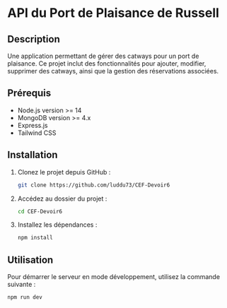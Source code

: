 # API du Port de Plaisance de Russell

## Description
Une application permettant de gérer des catways pour un port de plaisance.
Ce projet inclut des fonctionnalités pour ajouter, modifier, supprimer des catways, ainsi que la gestion des réservations associées.

## Prérequis
- Node.js version >= 14
- MongoDB version >= 4.x
- Express.js
- Tailwind CSS

## Installation
1. Clonez le projet depuis GitHub :
   ```bash
   git clone https://github.com/luddu73/CEF-Devoir6
   ```
2. Accédez au dossier du projet :
   ```bash
   cd CEF-Devoir6
   ```
3. Installez les dépendances :
   ```bash
   npm install
   ```

## Utilisation
Pour démarrer le serveur en mode développement, utilisez la commande suivante :
```bash
npm run dev